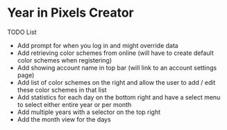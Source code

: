 # Year in Pixels Creator

TODO List

- Add prompt for when you log in and might override data
- Add retrieving color schemes from online (will have to create default color schemes when registering)
- Add showing account name in top bar (will link to an account settings page)
- Add list of color schemes on the right and allow the user to add / edit these color schemes in that list
- Add statistics for each day on the bottom right and have a select menu to select either entire year or per month
- Add multiple years with a selector on the top right
- Add the month view for the days
